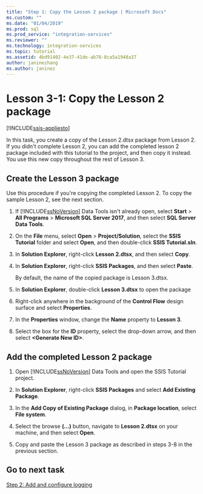 ```yaml
---
title: "Step 1: Copy the Lesson 2 package | Microsoft Docs"
ms.custom: ""
ms.date: "01/04/2019"
ms.prod: sql
ms.prod_service: "integration-services"
ms.reviewer: ""
ms.technology: integration-services
ms.topic: tutorial
ms.assetid: 4bd91402-4e37-41de-ab78-8ca5a1948a37
author: janinezhang
ms.author: janinez
---
```

# Lesson 3-1: Copy the Lesson 2 package

[!INCLUDE[ssis-appliesto](../includes/ssis-appliesto-ssvrpluslinux-asdb-asdw-xxx.md)]



In this task, you create a copy of the Lesson 2.dtsx package from Lesson 2. If you didn't complete Lesson 2, you can add the completed lesson 2 package included with this tutorial to the project, and then copy it instead. You use this new copy throughout the rest of Lesson 3.

## Create the Lesson 3 package

Use this procedure if you're copying the completed Lesson 2.  To copy the sample Lesson 2, see the next section.

1.  If [!INCLUDE[ssNoVersion](../includes/ssnoversion-md.md)] Data Tools isn't already open, select **Start** > **All Programs** > **Microsoft SQL Server 2017**, and then select **SQL Server Data Tools**.

2.  On the **File** menu, select **Open** > **Project/Solution**, select the **SSIS Tutorial** folder and select **Open**, and then double-click **SSIS Tutorial.sln**.

3.  In **Solution Explorer**, right-click **Lesson 2.dtsx**, and then select **Copy**.

4.  In **Solution Explorer**, right-click **SSIS Packages**, and then select **Paste**.

    By default, the name of the copied package is Lesson 3.dtsx.

5.  In **Solution Explorer**, double-click **Lesson 3.dtsx** to open the package

6.  Right-click anywhere in the background of the **Control Flow** design surface and select **Properties**.

7.  In the **Properties** window, change the **Name** property to **Lesson 3**.

8.  Select the box for the **ID** property, select the drop-down arrow, and then select **\<Generate New ID>**.

## Add the completed Lesson 2 package

1.  Open [!INCLUDE[ssNoVersion](../includes/ssnoversion-md.md)] Data Tools and open the SSIS Tutorial project.

2.  In **Solution Explorer**, right-click **SSIS Packages** and select **Add Existing Package**.

3.  In the **Add Copy of Existing Package** dialog, in **Package location**, select **File system**.

4.  Select the browse **(...)** button, navigate to **Lesson 2.dtsx** on your machine, and then select **Open**.

5.  Copy and paste the Lesson 3 package as described in steps 3-8 in the previous section.  
  
## Go to next task
[Step 2: Add and configure logging](../integration-services/lesson-3-2-adding-and-configuring-logging.md)  
  
